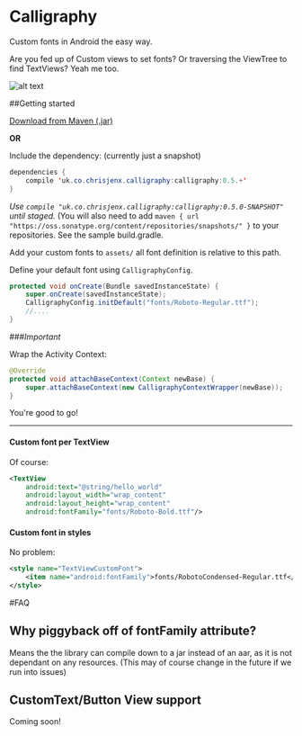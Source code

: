 Calligraphy
===========

Custom fonts in Android the easy way.

Are you fed up of Custom views to set fonts? Or traversing the ViewTree to find TextViews? Yeah me too.

![alt text](https://github.com/chrisjenx/Calligraphy/raw/master/screenshot.png "ScreenShot Of Font Samples")

##Getting started

[Download from Maven (.jar)](https://oss.sonatype.org/content/groups/public/uk/co/chrisjenx/calligraphy/calligraphy/)

__OR__

Include the dependency: (currently just a snapshot)

```java
dependencies {
    compile 'uk.co.chrisjenx.calligraphy:calligraphy:0.5.+'
}
```

*Use `compile "uk.co.chrisjenx.calligraphy:calligraphy:0.5.0-SNAPSHOT"` until staged.*
(You will also need to add `maven { url "https://oss.sonatype.org/content/repositories/snapshots/" }` to your repositories. See the sample build.gradle.

Add your custom fonts to `assets/` all font definition is relative to this path.

Define your default font using `CalligraphyConfig`.

```java
protected void onCreate(Bundle savedInstanceState) {
    super.onCreate(savedInstanceState);
    CalligraphyConfig.initDefault("fonts/Roboto-Regular.ttf");
    //....
}
```

###*Important*

Wrap the Activity Context:

```java
@Override
protected void attachBaseContext(Context newBase) {
    super.attachBaseContext(new CalligraphyContextWrapper(newBase));
}
```

You're good to go!


---
#### Custom font per TextView
Of course:

```xml
<TextView
    android:text="@string/hello_world"
    android:layout_width="wrap_content"
    android:layout_height="wrap_content"
    android:fontFamily="fonts/Roboto-Bold.ttf"/>
```

#### Custom font in styles
No problem:

```xml
<style name="TextViewCustomFont">
    <item name="android:fontFamily">fonts/RobotoCondensed-Regular.ttf</item>
</style>
```

#FAQ

## Why piggyback off of fontFamily attribute?
Means the the library can compile down to a jar instead of an aar, as it is not dependant on any resources.
(This may of course change in the future if we run into issues)

## CustomText/Button View support
Coming soon!
